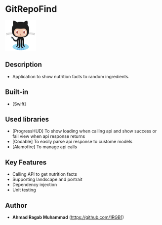 # GitRepoFind

<img src="https://github.com/1RGB1/GitRepoFind/blob/main/GitRepoFind/ScreenShots/AppIcon.png" width="100" height="100" />

## Description

- Application to show nutrition facts to random ingredients.

## Built-in

- [Swift]

## Used libraries

- [ProgressHUD] To show loading when calling api and show success or fail view when api response returns
- [Codable] To easily parse api response to custome models
- [Alamofire] To manage api calls

## Key Features

- Calling API to get nutrition facts
- Supporting landscape and portrait
- Dependency injection
- Unit testing

## Author

- **Ahmad Ragab Muhammad** (https://github.com/1RGB1)
